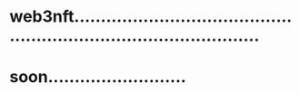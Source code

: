 # web3nft........................................................................................
# soon..........................
